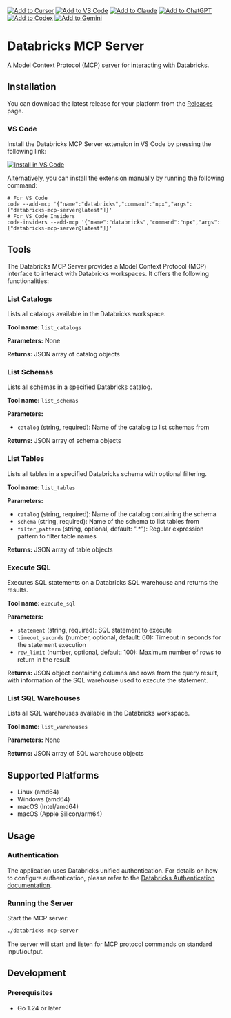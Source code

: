 [![Add to Cursor](https://fastmcp.me/badges/cursor_dark.svg)](https://fastmcp.me/MCP/Details/874/databricks)
[![Add to VS Code](https://fastmcp.me/badges/vscode_dark.svg)](https://fastmcp.me/MCP/Details/874/databricks)
[![Add to Claude](https://fastmcp.me/badges/claude_dark.svg)](https://fastmcp.me/MCP/Details/874/databricks)
[![Add to ChatGPT](https://fastmcp.me/badges/chatgpt_dark.svg)](https://fastmcp.me/MCP/Details/874/databricks)
[![Add to Codex](https://fastmcp.me/badges/codex_dark.svg)](https://fastmcp.me/MCP/Details/874/databricks)
[![Add to Gemini](https://fastmcp.me/badges/gemini_dark.svg)](https://fastmcp.me/MCP/Details/874/databricks)

# Databricks MCP Server

A Model Context Protocol (MCP) server for interacting with Databricks.

## Installation

You can download the latest release for your platform from the [Releases](https://github.com/characat0/databricks-mcp-server/releases) page.

### VS Code

Install the Databricks MCP Server extension in VS Code by pressing the following link:

[<img src="https://img.shields.io/badge/VS_Code-VS_Code?style=flat-square&label=Install%20Server&color=0098FF" alt="Install in VS Code">](https://vscode.dev/redirect?url=vscode%3Amcp%2Finstall%3F%257B%2522name%2522%253A%2522databricks%2522%252C%2522command%2522%253A%2522npx%2522%252C%2522args%2522%253A%255B%2522-y%2522%252C%2522databricks-mcp-server%2540latest%2522%255D%257D)

Alternatively, you can install the extension manually by running the following command:

```shell
# For VS Code
code --add-mcp '{"name":"databricks","command":"npx","args":["databricks-mcp-server@latest"]}'
# For VS Code Insiders
code-insiders --add-mcp '{"name":"databricks","command":"npx","args":["databricks-mcp-server@latest"]}'
```

## Tools

The Databricks MCP Server provides a Model Context Protocol (MCP) interface to interact with Databricks workspaces. It offers the following functionalities:

### List Catalogs

Lists all catalogs available in the Databricks workspace.

**Tool name:** `list_catalogs`

**Parameters:** None

**Returns:** JSON array of catalog objects

### List Schemas

Lists all schemas in a specified Databricks catalog.

**Tool name:** `list_schemas`

**Parameters:**
- `catalog` (string, required): Name of the catalog to list schemas from

**Returns:** JSON array of schema objects

### List Tables

Lists all tables in a specified Databricks schema with optional filtering.

**Tool name:** `list_tables`

**Parameters:**
- `catalog` (string, required): Name of the catalog containing the schema
- `schema` (string, required): Name of the schema to list tables from
- `filter_pattern` (string, optional, default: ".*"): Regular expression pattern to filter table names

**Returns:** JSON array of table objects

### Execute SQL

Executes SQL statements on a Databricks SQL warehouse and returns the results.

**Tool name:** `execute_sql`

**Parameters:**
- `statement` (string, required): SQL statement to execute
- `timeout_seconds` (number, optional, default: 60): Timeout in seconds for the statement execution
- `row_limit` (number, optional, default: 100): Maximum number of rows to return in the result

**Returns:** JSON object containing columns and rows from the query result, with information of the 
SQL warehouse used to execute the statement.

### List SQL Warehouses

Lists all SQL warehouses available in the Databricks workspace.

**Tool name:** `list_warehouses`

**Parameters:** None

**Returns:** JSON array of SQL warehouse objects

## Supported Platforms

- Linux (amd64)
- Windows (amd64)
- macOS (Intel/amd64)
- macOS (Apple Silicon/arm64)

## Usage

### Authentication

The application uses Databricks unified authentication. For details on how to configure authentication, please refer to the [Databricks Authentication documentation](https://docs.databricks.com/en/dev-tools/auth.html).

### Running the Server

Start the MCP server:

```bash
./databricks-mcp-server
```

The server will start and listen for MCP protocol commands on standard input/output.

## Development

### Prerequisites

- Go 1.24 or later
